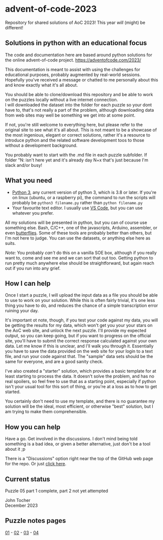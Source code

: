 # advent-of-code-2023

Repository for shared solutions of AoC 2023! This year *will* (might) be different!

## Solutions in python with an educational focus

The code and documentation here are based around python solutions for the online advent-of-code project.
https://adventofcode.com/2023/

This documentation is meant to assist with using the challenges for educational purposes, probably augmented by real-world sessions.
Hopefully you've received a message or chatted to me personally about this and know exactly what it's all about.

You should be able to clone/download this repository and be able to work on the puzzles locally without a live internet connection.  
I will downloaded the dataset into the folder for each puzzle so your dont have to, that's not really a part of the problem, although downloading data from web sites may well be something we get into at some point.

If not, you're still welcome to everything here, but please refer to the original site to see what it's all about.
This is not meant to be a showcase of the most ingenious, elegant or correct solutions, rather it's a resource to introduce python and the related software development toos to those without a development background.

You probably want to start with the .md file in each puzzle subfolder.  If folder "N: isn't here yet and it's already day N+x that's just because I'm slack and/or busy!

## What you need

- [Python 3](https://www.python.org/downloads/), any current version of python 3, which is 3.8 or later.  If you're on linux (ubuntu, or a raspberry pi), the command to run the scripts will probably be ```python3 filename.py``` rather than ```python filename.py```  
- Your favourite text editor.  I usually use [VS Code](https://code.visualstudio.com/download), but you can use whatever you prefer.

All my solutions will be presented in python, but you can of course use something else.  Bash, C/C++, one of the javascripts, Arduino, assembler, or even [butterflies](https://xkcd.com/378/).  Some of these tools are probably better than others, but I'm not here to judge.  You can use the datasets, or anything else here as suits.

*Note:* You probably *can't* do this on a vanilla SOE box, although if you really want to, come and see me and we can sort that out too.  Getting python to run pretty much anywhere else should be straightforward, but again reach out if you run into any grief.

## How I can help

Once I start a puzzle, I will upload the input data as a file you should be able to use to work on your solution. While this is often fairly trivial, it's one less thing you have to do, and reduces the chance of a simple transcription error ruining your day.

It's important ot note, though, if you test your code against my data, you will be getting the results for my data, which won't get you your your stars on the AoC web site, and unlock the next puzzle.  I'll provide my expected output, so you can keep going, but if you want to progress on the official site, you'll have to submit the correct response calculated against your own data.  Let me know if this is unclear, and I'll walk you through it.  Essentially you have to save the data provided on the web site for your login to a text file, and run your code against that.  The "sample" data sets should be the same for everyone, and are a good sanity check.

I've also created a "starter" solution, which provides a basic template for at least starting to process the data.  It doesn't solve the problem, and has no real spoilers, so feel free to use that as a starting point, especially if python isn't your usual tool for this sort of thing, or you're at a loss as to how to get started.

You certainly don't need to use my template, and there is no guarantee my solution will be the ideal, most efficient, or otherwise "best" solution, but I am trying to make them comprehensible.

## How you can help

Have a go.  Get involved in the discussions.  I don't mind being told something is a bad idea, or given a better alternative, just don't be a tool about it ;p

There is a "Discussions" option right near the top of the GitHub web page for the repo. Or just [click here](https://github.com/JohnTocher/advent-of-code-2023/discussions).

## Current status

Puzzle 05 part 1 complete, part 2 not yet attempted

John Tocher  
December 2023

## Puzzle notes pages

[01](Puzzle_01/puzzle_01_notes.md) - [02](Puzzle_02/puzzle_02_notes.md) - [03](Puzzle_03/puzzle_03_notes.md) - [04](Puzzle_04/puzzle_04_notes.md)
